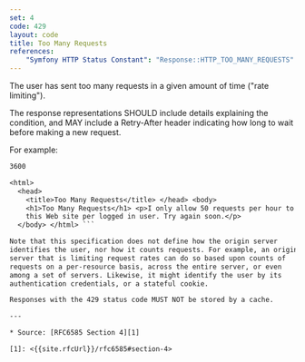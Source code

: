 ```yaml
---
set: 4
code: 429
layout: code
title: Too Many Requests
references:
    "Symfony HTTP Status Constant": "Response::HTTP_TOO_MANY_REQUESTS"
---
```


The user has sent too many requests in a given amount of time ("rate
limiting").

The response representations SHOULD include details explaining the
condition, and MAY include a Retry-After header indicating how long to
wait before making a new request.

For example:

``` HTTP/1.1 429 Too Many Requests Content-Type: text/html Retry-After:
3600

<html>
  <head>
    <title>Too Many Requests</title> </head> <body>
    <h1>Too Many Requests</h1> <p>I only allow 50 requests per hour to
    this Web site per logged in user. Try again soon.</p>
  </body> </html> ```

Note that this specification does not define how the origin server
identifies the user, nor how it counts requests. For example, an origin
server that is limiting request rates can do so based upon counts of
requests on a per-resource basis, across the entire server, or even
among a set of servers. Likewise, it might identify the user by its
authentication credentials, or a stateful cookie.

Responses with the 429 status code MUST NOT be stored by a cache.

---

* Source: [RFC6585 Section 4][1]

[1]: <{{site.rfcUrl}}/rfc6585#section-4>
